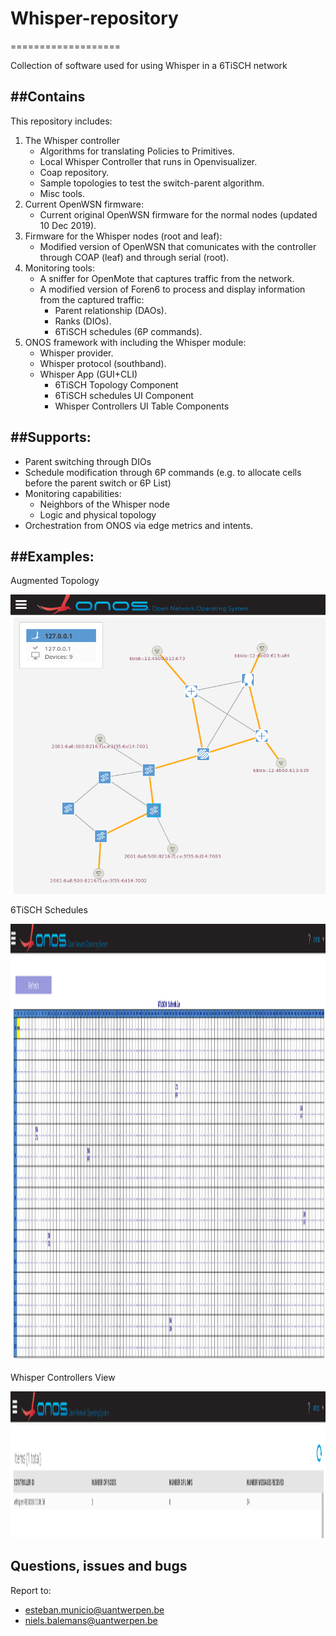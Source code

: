 # Whisper-repository
===================

Collection of software used for using Whisper in a 6TiSCH network

##Contains
---
This repository includes:

1. The Whisper controller
    - Algorithms for translating Policies to Primitives.
    - Local Whisper Controller that runs in Openvisualizer.
    - Coap repository.
    - Sample topologies to test the switch-parent algorithm.
    - Misc tools.
2. Current OpenWSN firmware:
	- Current original OpenWSN firmware for the normal nodes (updated 10 Dec 2019).
3. Firmware for the Whisper nodes (root and leaf):
	- Modified version of OpenWSN that comunicates with the controller through COAP (leaf) and through serial (root).
5. Monitoring tools:
 	- A sniffer for OpenMote that captures traffic from the network.
	- A modified version of Foren6 to process and display information from the captured traffic:
 		- Parent relationship (DAOs).
		- Ranks (DIOs).
 		- 6TiSCH schedules (6P commands).
6. ONOS framework with including the Whisper module:
    - Whisper provider.
    - Whisper protocol (southband).
    - Whisper App (GUI+CLI)
        - 6TiSCH Topology Component
        - 6TiSCH schedules UI Component
        - Whisper Controllers UI Table Components

##Supports:
---
* Parent switching through DIOs
* Schedule modification through 6P commands (e.g. to allocate cells before the parent switch or 6P List)
* Monitoring capabilities:
    - Neighbors of the Whisper node
    - Logic and physical topology
* Orchestration from ONOS via edge metrics and intents.


##Examples:
---

Augmented Topology

<img src="pics/exampleGui2.png">

6TiSCH Schedules

<img src="pics/onosScheduleGUI.png" width="1814" height="700">

Whisper Controllers View

<img src="pics/GUIControllers1.png" width="1814" height="235">

Questions, issues and bugs
---------------

Report to:

* esteban.municio@uantwerpen.be
* niels.balemans@uantwerpen.be

